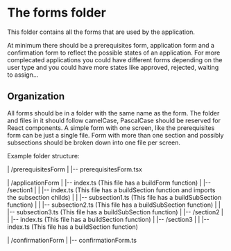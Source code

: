 # The forms folder

This folder contains all the forms that are used by the application.

At minimum there should be a prerequisites form, application form and a confirmation form to reflect the possible states of an application.
For more complecated applications you could have different forms depending on the user type and you could have more states like approved, rejected, waiting to assign...

## Organization

All forms should be in a folder with the same name as the form. The folder and files in it should follow camelCase, PascalCase should be reserved for React components.
A simple form with one screen, like the prerequisites form can be just a single file.
Form with more than one section and possibly subsections should be broken down into one file per screen.

Example folder structure:

| /prerequisitesForm
| |-- prerequisitesForm.tsx

| /applicationForm
| |-- index.ts (This file has a buildForm function)
| |-- /section1
| | |-- index.ts (This file has a buildSection function and imports the subsection childs)
| | |-- subsection1.ts (This file has a buildSubSection function)
| | |-- subsection2.ts (This file has a buildSubSection function)
| | |-- subsection3.ts (This file has a buildSubSection function)
| |-- /section2
| | |-- index.ts (This file has a buildSection function)
| |-- /section3
| | |-- index.ts (This file has a buildSection function)

| /confirmationForm
| |-- confirmationForm.ts
